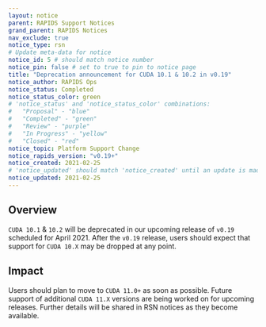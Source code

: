 ```yaml
---
layout: notice
parent: RAPIDS Support Notices
grand_parent: RAPIDS Notices
nav_exclude: true
notice_type: rsn
# Update meta-data for notice
notice_id: 5 # should match notice number
notice_pin: false # set to true to pin to notice page
title: "Deprecation announcement for CUDA 10.1 & 10.2 in v0.19"
notice_author: RAPIDS Ops
notice_status: Completed
notice_status_color: green
# 'notice_status' and 'notice_status_color' combinations:
#   "Proposal" - "blue"
#   "Completed" - "green"
#   "Review" - "purple"
#   "In Progress" - "yellow"
#   "Closed" - "red"
notice_topic: Platform Support Change
notice_rapids_version: "v0.19+"
notice_created: 2021-02-25
# 'notice_updated' should match 'notice_created' until an update is made
notice_updated: 2021-02-25
---
```


## Overview

`CUDA 10.1` & `10.2` will be deprecated in our upcoming release of `v0.19`
scheduled for April 2021. After the `v0.19` release, users should expect
that support for `CUDA 10.X` may be dropped at any point.

## Impact

Users should plan to move to `CUDA 11.0+` as soon as possible. Future
support of additional `CUDA 11.X` versions are being worked on for upcoming
releases. Further details will be shared in RSN notices as they become
available.

